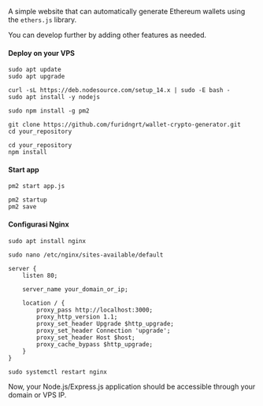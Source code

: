 A simple website that can automatically generate Ethereum wallets using the `ethers.js` library.

You can develop further by adding other features as needed.


#### Deploy on your VPS

```
sudo apt update
sudo apt upgrade
```

```
curl -sL https://deb.nodesource.com/setup_14.x | sudo -E bash -
sudo apt install -y nodejs
```

```
sudo npm install -g pm2
```

```
git clone https://github.com/furidngrt/wallet-crypto-generator.git
cd your_repository
```

```
cd your_repository
npm install
```

#### Start app

```
pm2 start app.js
```

```
pm2 startup
pm2 save
```

#### Configurasi Nginx

```
sudo apt install nginx
```

```
sudo nano /etc/nginx/sites-available/default
```

```
server {
    listen 80;

    server_name your_domain_or_ip;

    location / {
        proxy_pass http://localhost:3000;
        proxy_http_version 1.1;
        proxy_set_header Upgrade $http_upgrade;
        proxy_set_header Connection 'upgrade';
        proxy_set_header Host $host;
        proxy_cache_bypass $http_upgrade;
    }
}
```

```
sudo systemctl restart nginx
```

Now, your Node.js/Express.js application should be accessible through your domain or VPS IP.
